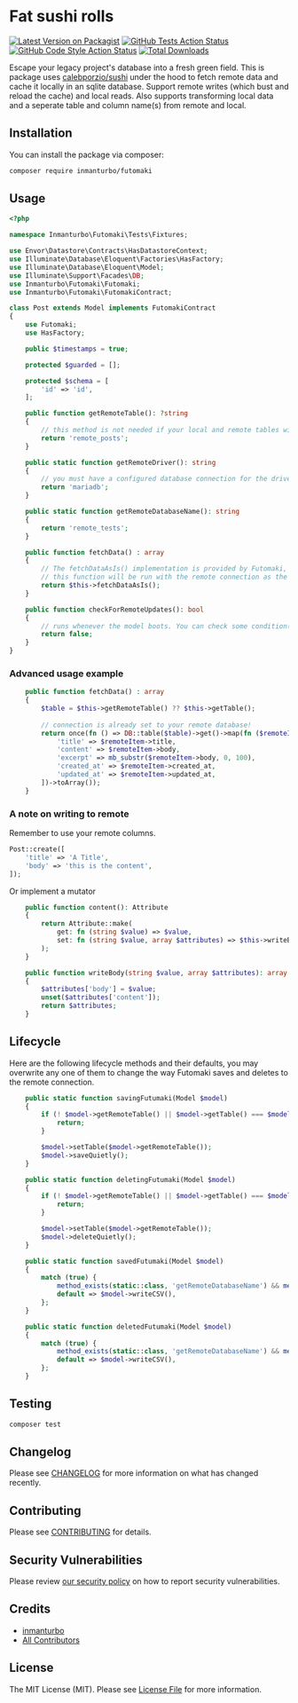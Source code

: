 # Fat sushi rolls

[![Latest Version on Packagist](https://img.shields.io/packagist/v/inmanturbo/futomaki.svg?style=flat-square)](https://packagist.org/packages/inmanturbo/futomaki)
[![GitHub Tests Action Status](https://img.shields.io/github/actions/workflow/status/inmanturbo/futomaki/run-tests.yml?branch=main&label=tests&style=flat-square)](https://github.com/inmanturbo/futomaki/actions?query=workflow%3Arun-tests+branch%3Amain)
[![GitHub Code Style Action Status](https://img.shields.io/github/actions/workflow/status/inmanturbo/futomaki/fix-php-code-style-issues.yml?branch=main&label=code%20style&style=flat-square)](https://github.com/inmanturbo/futomaki/actions?query=workflow%3A"Fix+PHP+code+style+issues"+branch%3Amain)
[![Total Downloads](https://img.shields.io/packagist/dt/inmanturbo/futomaki.svg?style=flat-square)](https://packagist.org/packages/inmanturbo/futomaki)

Escape your legacy project's database into a fresh green field. This is package uses [calebporzio/sushi](https://github.com/calebporzio/sushi) under the hood to fetch remote data and cache it locally in an sqlite database. Support remote writes (which bust and reload the cache) and local reads. Also supports transforming local data and a seperate table and column name(s) from remote and local.

## Installation

You can install the package via composer:

```bash
composer require inmanturbo/futomaki
```

## Usage

```php
<?php

namespace Inmanturbo\Futomaki\Tests\Fixtures;

use Envor\Datastore\Contracts\HasDatastoreContext;
use Illuminate\Database\Eloquent\Factories\HasFactory;
use Illuminate\Database\Eloquent\Model;
use Illuminate\Support\Facades\DB;
use Inmanturbo\Futomaki\Futomaki;
use Inmanturbo\Futomaki\FutomakiContract;

class Post extends Model implements FutomakiContract
{
    use Futomaki;
    use HasFactory;

    public $timestamps = true;

    protected $guarded = [];

    protected $schema = [
        'id' => 'id',
    ];

    public function getRemoteTable(): ?string
    {
        // this method is not needed if your local and remote tables will have the same name.
        return 'remote_posts';
    }

    public static function getRemoteDriver(): string
    {
        // you must have a configured database connection for the driver by the same name as the driver
        return 'mariadb';
    }

    public static function getRemoteDatabaseName(): string
    {
        return 'remote_tests';
    }

    public function fetchData() : array
    {
        // The fetchDataAsIs() implementation is provided by Futomaki, It assumes the local table will be identical to the remote.
        // this function will be run with the remote connection as the default connection!
        return $this->fetchDataAsIs();
    }

    public function checkForRemoteUpdates(): bool
    {
        // runs whenever the model boots. You can check some condition(s) here and return true to bust the cache.
        return false;
    }
}
```

### Advanced usage example

```php
    public function fetchData() : array
    {
        $table = $this->getRemoteTable() ?? $this->getTable();
        
        // connection is already set to your remote database!
        return once(fn () => DB::table($table)->get()->map(fn ($remoteItem) => [
            'title' => $remoteItem->title,
            'content' => $remoteItem->body,
            'excerpt' => mb_substr($remoteItem->body, 0, 100),
            'created_at' => $remoteItem->created_at,
            'updated_at' => $remoteItem->updated_at,
        ])->toArray());
    }
```

### A note on writing to remote

Remember to use your remote columns.

```php
Post::create([
    'title' => 'A Title',
    'body' => 'this is the content',
]);
```

Or implement a mutator

```php
    public function content(): Attribute
    {
        return Attribute::make(
            get: fn (string $value) => $value,
            set: fn (string $value, array $attributes) => $this->writeBody($value, $attributes),
        );
    }

    public function writeBody(string $value, array $attributes): array
    {
        $attributes['body'] = $value;
        unset($attributes['content']);
        return $attributes;
    }
```

## Lifecycle

Here are the following lifecycle methods and their defaults, you may overwrite any one of them to change the way Futomaki saves and deletes to the remote connection.

```php
    public static function savingFutumaki(Model $model)
    {
        if (! $model->getRemoteTable() || $model->getTable() === $model->getRemoteTable()) {
            return;
        }

        $model->setTable($model->getRemoteTable());
        $model->saveQuietly();
    }

    public static function deletingFutumaki(Model $model)
    {
        if (! $model->getRemoteTable() || $model->getTable() === $model->getRemoteTable()) {
            return;
        }

        $model->setTable($model->getRemoteTable());
        $model->deleteQuietly();
    }

    public static function savedFutumaki(Model $model)
    {
        match (true) {
            method_exists(static::class, 'getRemoteDatabaseName') && method_exists(static::class, 'getRemoteDriver') => touch($model->cacheReferencePath()),
            default => $model->writeCSV(),
        };
    }

    public static function deletedFutumaki(Model $model)
    {
        match (true) {
            method_exists(static::class, 'getRemoteDatabaseName') && method_exists(static::class, 'getRemoteDriver') => touch($model->cacheReferencePath()),
            default => $model->writeCSV(),
        };
    }
```

## Testing

```bash
composer test
```

## Changelog

Please see [CHANGELOG](CHANGELOG.md) for more information on what has changed recently.

## Contributing

Please see [CONTRIBUTING](CONTRIBUTING.md) for details.

## Security Vulnerabilities

Please review [our security policy](../../security/policy) on how to report security vulnerabilities.

## Credits

- [inmanturbo](https://github.com/inmanturbo)
- [All Contributors](../../contributors)

## License

The MIT License (MIT). Please see [License File](LICENSE.md) for more information.
